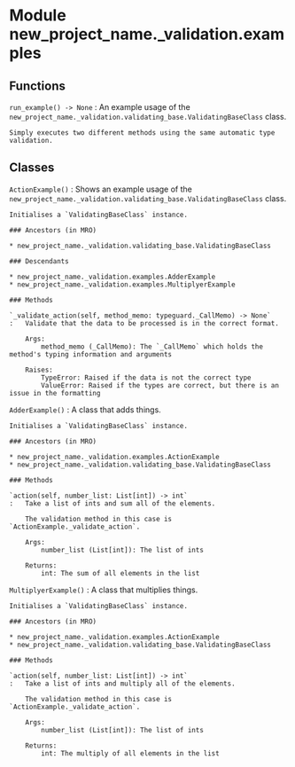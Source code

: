 Module new_project_name._validation.examples
============================================

Functions
---------

    
`run_example() ‑> None`
:   An example usage of the `new_project_name._validation.validating_base.ValidatingBaseClass` class.
    
    Simply executes two different methods using the same automatic type validation.

Classes
-------

`ActionExample()`
:   Shows an example usage of the `new_project_name._validation.validating_base.ValidatingBaseClass` class.
    
    Initialises a `ValidatingBaseClass` instance.

    ### Ancestors (in MRO)

    * new_project_name._validation.validating_base.ValidatingBaseClass

    ### Descendants

    * new_project_name._validation.examples.AdderExample
    * new_project_name._validation.examples.MultiplyerExample

    ### Methods

    `_validate_action(self, method_memo: typeguard._CallMemo) ‑> None`
    :   Validate that the data to be processed is in the correct format.
        
        Args:
            method_memo (_CallMemo): The `_CallMemo` which holds the method's typing information and arguments
        
        Raises:
            TypeError: Raised if the data is not the correct type
            ValueError: Raised if the types are correct, but there is an issue in the formatting

`AdderExample()`
:   A class that adds things.
    
    Initialises a `ValidatingBaseClass` instance.

    ### Ancestors (in MRO)

    * new_project_name._validation.examples.ActionExample
    * new_project_name._validation.validating_base.ValidatingBaseClass

    ### Methods

    `action(self, number_list: List[int]) ‑> int`
    :   Take a list of ints and sum all of the elements.
        
        The validation method in this case is `ActionExample._validate_action`.
        
        Args:
            number_list (List[int]): The list of ints
        
        Returns:
            int: The sum of all elements in the list

`MultiplyerExample()`
:   A class that multiplies things.
    
    Initialises a `ValidatingBaseClass` instance.

    ### Ancestors (in MRO)

    * new_project_name._validation.examples.ActionExample
    * new_project_name._validation.validating_base.ValidatingBaseClass

    ### Methods

    `action(self, number_list: List[int]) ‑> int`
    :   Take a list of ints and multiply all of the elements.
        
        The validation method in this case is `ActionExample._validate_action`.
        
        Args:
            number_list (List[int]): The list of ints
        
        Returns:
            int: The multiply of all elements in the list